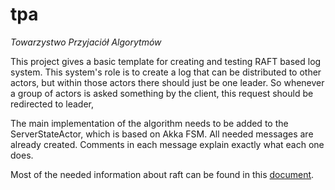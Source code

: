 # tpa
_Towarzystwo Przyjaciół Algorytmów_

This project gives a basic template for creating and testing RAFT based log system.
This system's role is to create a log that can be distributed to other actors, but within those actors there should just be one leader. So whenever a group of actors is asked something by the client, this request should be redirected to leader,

The main implementation of the algorithm needs to be added to the ServerStateActor, which is based on Akka FSM.
All needed messages are already created. Comments in each message explain exactly what each one does.

Most of the needed information about raft can be found in this [document](https://www.usenix.org/system/files/conference/atc14/atc14-paper-ongaro.pdf).